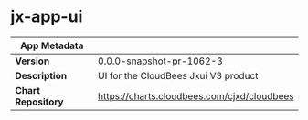 # jx-app-ui

|App Metadata||
|---|---|
| **Version** | 0.0.0-snapshot-pr-1062-3 |
| **Description** | UI for the CloudBees Jxui V3 product |
| **Chart Repository** | https://charts.cloudbees.com/cjxd/cloudbees |
